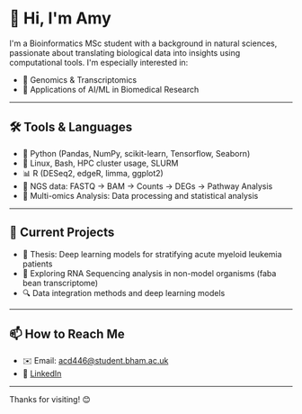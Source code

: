 # 👋 Hi, I'm Amy

I'm a Bioinformatics MSc student with a background in natural sciences, passionate about translating biological data into insights using computational tools. I'm especially interested in:

- 🔬 Genomics & Transcriptomics
- 🧠 Applications of AI/ML in Biomedical Research

---

## 🛠️ Tools & Languages

- 🐍 Python (Pandas, NumPy, scikit-learn, Tensorflow, Seaborn)
- 🐧 Linux, Bash, HPC cluster usage, SLURM
- 📊 R (DESeq2, edgeR, limma, ggplot2)
- 🧬 NGS data: FASTQ → BAM → Counts → DEGs → Pathway Analysis
- 🧪 Multi-omics Analysis: Data processing and statistical analysis

---

## 📘 Current Projects

- 🧠 Thesis: Deep learning models for stratifying acute myeloid leukemia patients
- 🌱 Exploring RNA Sequencing analysis in non-model organisms (faba bean transcriptome)
- 🔍 Data integration methods and deep learning models

---

## 📫 How to Reach Me

- ✉️ Email: acd446@student.bham.ac.uk
- 💼 [LinkedIn](https://www.linkedin.com/in/amy-duguid-b917881a9/)

---

Thanks for visiting! 😊
